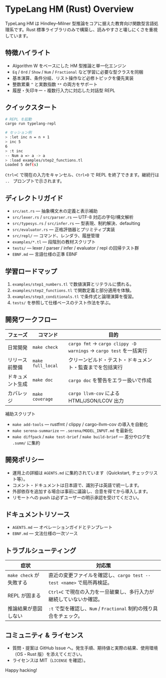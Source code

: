 <!-- パス: README.md -->
<!-- 役割: TypeLang HM プロジェクトの全体像とセットアップ手順を案内するトップドキュメント -->
<!-- 意図: 利用者とコントリビューターが短時間で環境構築・開発に着手できるよう支援する -->
<!-- 関連ファイル: AGENTS.md, EBNF.md -->

# TypeLang HM (Rust) Overview

TypeLang HM は Hindley–Milner 型推論をコアに据えた教育向け関数型言語処理系です。Rust 標準ライブラリのみで構築し、読みやすさと壊しにくさを重視しています。

## 特徴ハイライト
- Algorithm W をベースにした HM 型推論と単一化エンジン
- `Eq` / `Ord` / `Show` / `Num` / `Fractional` など学習に必要な型クラスを同梱
- 基本演算、条件分岐、リスト操作など必修トピックを優先実装
- 整数累乗 `^` と実数指数 `**` の両方をサポート
- 履歴・矢印キー・複数行入力に対応した対話型 REPL

## クイックスタート
```bash
# REPL を起動
cargo run typelang-repl

# セッション例
> :let inc n = n + 1
> inc 5
6
> :t inc
-- Num a => a -> a
> :load examples/step2_functions.tl
Loaded 5 def(s)
```
`Ctrl+C` で現在の入力をキャンセル、`Ctrl+D` で REPL を終了できます。継続行は `.. ` プロンプトで示されます。

## ディレクトリガイド
- `src/ast.rs` — 抽象構文木の定義と表示補助
- `src/lexer.rs` / `src/parser.rs` — UTF-8 対応の字句/構文解析
- `src/typesys.rs` / `src/infer.rs` — 型表現、制約解決、defaulting
- `src/evaluator.rs` — 正格評価器とプリミティブ実装
- `src/repl/` — コマンド、レンダラ、履歴管理
- `examples/*.tl` — 段階別の教材スクリプト
- `tests/` — lexer / parser / infer / evaluator / repl の回帰テスト群
- `EBNF.md` — 言語仕様の正準 EBNF

## 学習ロードマップ
1. `examples/step1_numbers.tl` で数値演算とリテラルに慣れる。
2. `examples/step2_functions.tl` で関数定義と部分適用を体験。
3. `examples/step3_conditionals.tl` で条件式と論理演算を復習。
4. `tests/` を参照して仕様ベースのテスト作法を学ぶ。

## 開発ワークフロー
| フェーズ | コマンド | 目的 |
| --- | --- | --- |
| 日常開発 | `make check` | `cargo fmt` → `cargo clippy -D warnings` → `cargo test` を一括実行 |
| リリース前整備 | `make full_local` | クリーンビルド・テスト・ドキュメント・監査までを包括実行 |
| ドキュメント生成 | `make doc` | `cargo doc` を警告をエラー扱いで作成 |
| カバレッジ | `make coverage` | `cargo llvm-cov` による HTML/JSON/LCOV 出力 |

補助スクリプト
- `make add-tools` — rustfmt / clippy / cargo-llvm-cov の導入を自動化
- `make serena-summarize` — `.serena/MODEL_INPUT.md` を最新化
- `make diffpack` / `make test-brief` / `make build-brief` — 差分やログを `.summ/` に集約

## 開発ポリシー
- 運用上の詳細は `AGENTS.md` に集約されています（Quickstart, チェックリスト等）。
- コメント・ドキュメントは日本語で、識別子は英語で統一します。
- 外部依存を追加する場合は事前に議論し、合意を得てから導入します。
- リモートへの push は必ずユーザーの明示承認を受けてください。

## ドキュメントリソース
- `AGENTS.md` — オペレーションガイドとテンプレート
- `EBNF.md` — 文法仕様の一次ソース

## トラブルシューティング
| 症状 | 対応策 |
| --- | --- |
| `make check` が失敗する | 直近の変更ファイルを確認し、`cargo test --test <name>` で局所再検証。 |
| REPL が固まる | `Ctrl+C` で現在の入力を一旦破棄し、多行入力が継続していないか確認。 |
| 推論結果が意図しない | `:t` で型を確認し、`Num` / `Fractional` 制約の残り具合をチェック。 |

## コミュニティ & ライセンス
- 質問・提案は GitHub Issue へ。発生手順、期待値と実際の結果、使用環境（OS・Rust 版）を添えてください。
- ライセンスは MIT（`LICENSE` を確認）。

Happy hacking!
